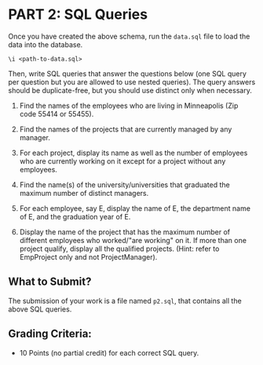 # PART 2: SQL Queries

Once you have created the above schema, run the `data.sql` file to load the data into the database.

<pre><code>\i &#60;path-to-data.sql&#62;</code></pre>

Then, write SQL queries that answer the questions below (one SQL query per question but you are allowed to use nested queries). The query answers should be duplicate-free, but you should use distinct only when necessary.

1. Find the names of the employees who are living in Minneapolis (Zip code 55414 or 55455).

2. Find the names of the projects that are currently managed by any manager.

3. For each project, display its name as well as the number of employees who are currently working on it except for a project without any employees.

4. Find the name(s) of the university/universities that graduated the maximum number of distinct managers.

5. For each employee, say E, display the name of E, the department name of E, and the graduation year of E.

6. Display the name of the project that has the maximum number of different employees who worked/"are working" on it. If more than one project qualify, display all the qualified projects. (Hint: refer to EmpProject only and not ProjectManager).

## What to Submit?
The submission of your work is a file named `p2.sql`, that contains all the above SQL queries.

## Grading Criteria:
- 10 Points (no partial credit) for each correct SQL query.